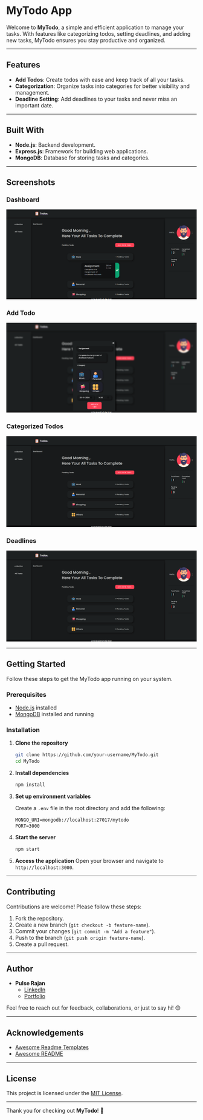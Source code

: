 
# MyTodo App

Welcome to **MyTodo**, a simple and efficient application to manage your tasks. With features like categorizing todos, setting deadlines, and adding new tasks, MyTodo ensures you stay productive and organized.

---

## Features

- **Add Todos**: Create todos with ease and keep track of all your tasks.
- **Categorization**: Organize tasks into categories for better visibility and management.
- **Deadline Setting**: Add deadlines to your tasks and never miss an important date.

---

## Built With

- **Node.js**: Backend development.
- **Express.js**: Framework for building web applications.
- **MongoDB**: Database for storing tasks and categories.

---

## Screenshots

### Dashboard
![Dashboard](image.png)

### Add Todo
![Add Todo](image1.png)

### Categorized Todos
![Categorized Todos](image2.png)

### Deadlines
![Deadlines](image2.png)



---

## Getting Started

Follow these steps to get the MyTodo app running on your system.

### Prerequisites

- [Node.js](https://nodejs.org/) installed
- [MongoDB](https://www.mongodb.com/) installed and running

### Installation

1. **Clone the repository**
   ```bash
   git clone https://github.com/your-username/MyTodo.git
   cd MyTodo
   ```

2. **Install dependencies**
   ```bash
   npm install
   ```

3. **Set up environment variables**

   Create a `.env` file in the root directory and add the following:
   ```env
   MONGO_URI=mongodb://localhost:27017/mytodo
   PORT=3000
   ```

4. **Start the server**
   ```bash
   npm start
   ```

5. **Access the application**
   Open your browser and navigate to `http://localhost:3000`.

---

## Contributing

Contributions are welcome! Please follow these steps:

1. Fork the repository.
2. Create a new branch (`git checkout -b feature-name`).
3. Commit your changes (`git commit -m "Add a feature"`).
4. Push to the branch (`git push origin feature-name`).
5. Create a pull request.

---

## Author

- **Pulse Rajan**  
  - [LinkedIn](https://www.linkedin.com/in/pulserajan/)  
  - [Portfolio](https://pulserajan.rf.gd)

Feel free to reach out for feedback, collaborations, or just to say hi! 😊

---

## Acknowledgements

- [Awesome Readme Templates](https://awesomeopensource.com/project/elangosundar/awesome-README-templates)
- [Awesome README](https://github.com/matiassingers/awesome-readme)

---

## License

This project is licensed under the [MIT License](LICENSE).

---

Thank you for checking out **MyTodo**! 🚀
